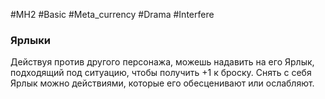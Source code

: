 #MH2 #Basic #Meta_currency #Drama #Interfere 

### **Ярлыки** 

Действуя против другого персонажа, можешь надавить на его Ярлык, подходящий под ситуацию, чтобы получить +1 к броску. Снять с себя Ярлык можно действиями, которые его обесценивают или ослабляют.